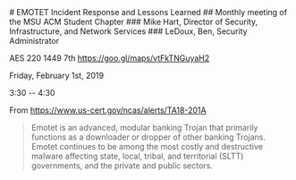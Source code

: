<link rel="stylesheet" type="text/css" href="style.css">
# EMOTET Incident Response and Lessons Learned
## Monthly meeting of the MSU ACM Student Chapter
### Mike Hart, Director of Security, Infrastructure, and Network Services
### LeDoux, Ben, Security Administrator

AES 220 1449 7th <https://goo.gl/maps/vtFkTNGuyaH2>

Friday, February 1st, 2019

3:30 -- 4:30

From https://www.us-cert.gov/ncas/alerts/TA18-201A
> Emotet is an advanced, modular banking Trojan that primarily functions as a downloader or dropper of other banking Trojans. Emotet continues to be among the most costly and destructive malware affecting state, local, tribal, and territorial (SLTT) governments, and the private and public sectors.
